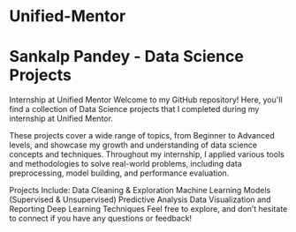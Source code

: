 # Unified-Mentor
# Sankalp Pandey - Data Science Projects
Internship at Unified Mentor
Welcome to my GitHub repository! Here, you'll find a collection of Data Science projects that I completed during my internship at Unified Mentor.

These projects cover a wide range of topics, from Beginner to Advanced levels, and showcase my growth and understanding of data science concepts and techniques. Throughout my internship, I applied various tools and methodologies to solve real-world problems, including data preprocessing, model building, and performance evaluation.

Projects Include:
Data Cleaning & Exploration
Machine Learning Models (Supervised & Unsupervised)
Predictive Analysis
Data Visualization and Reporting
Deep Learning Techniques
Feel free to explore, and don’t hesitate to connect if you have any questions or feedback!
